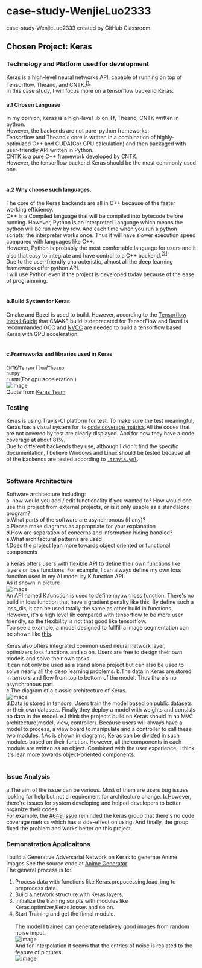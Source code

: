 # case-study-WenjieLuo2333
case-study-WenjieLuo2333 created by GitHub Classroom

## Chosen Project: Keras<br>
### Technology and Platform used for development<br>
  Keras is a high-level neural networks API, capable of running on top of Tensorflow, Theano, and CNTK.<sup>[[1]](https://towardsdatascience.com/introduction-to-deep-learning-with-keras-17c09e4f0eb2)</sup><br>
  In this case study, I will focus more on a tensorflow backend Keras.<br>
  #### a.1 Chosen Languase<br>
  In my opinion, Keras is a high-level lib on Tf, Theano, CNTK written in python.<br>
  However, the backends are not pure-python frameworks.<br>
  Tensorflow and Theano's core is written in a combination of highly-optimized C++ and CUDA(Gor GPU calculation) and then packaged with user-friendly API written in Python.<br>
  CNTK is a pure C++ framework developed by CNTK.<br>
  However, the tensorflow backend Keras should be the most commonly used one.<br><br>
  #### a.2 Why choose such languages.
  The core of the Keras backends are all in C++ because of the faster working efficiency.<br>
  C++ is a Compiled language that will be compiled into bytecode before running. However, Python is an Interpreted Language which means the python will be run row by row. And each time when you run a python scripts, the interpreter works once. Thus it will have slower execution speed compared with languages like C++.<br>
  However, Python is probably the most comfortable language for users and it also that easy to integrate and have control to a C++ backend.<sup>[[2]](https://stackoverflow.com/questions/35677724/tensorflow-why-was-python-the-chosen-language)</sup><br/>Due to the user-friendly characteristic, almost all the deep learning frameworks offer python API.<br>
  I will use Python even if the project is developed today because of the ease of programming.<br><br>
  #### b.Build System for Keras
  Cmake and Bazel is used to build. However, according to the [Tensorflow Install Guide](https://github.com/tensorflow/tensorflow/tree/master/tensorflow/contrib/cmake) that CMAKE build is deprecated for TensorFlow and Bazel is recommanded.GCC and [NVCC](https://en.wikipedia.org/wiki/NVIDIA_CUDA_Compiler) are needed to build a tensorflow based Keras with GPU acceleration.<br><br>
  #### c.Frameworks and libraries used in Keras
  ```CNTK```/```Tensorflow```/```Theano```<br>
  ```numpy```<br>
  ```cuDNN```(For gpu acceleration.)<br>
  ![image](https://github.com/ec500-software-engineering/case-study-WenjieLuo2333/blob/master/Install_Requirements_Keras.png)<br>
  Quote from [Keras Team](https://github.com/keras-team/keras/tree/master/keras/backend)
  
### Testing<br>
Keras is using Travis-CI platform for test. To make sure the test meaningful, Keras has a visual system for its [code coverage matrics](https://coveralls.io/github/phreeza/keras).All the codes that are not covered by test are clearly displayed. And for now they have a code coverage at about 81%.<br>
Due to different backends they use, although I didn't find the specific documentation, I believe Windows and Linux should be tested because all of the backends are tested according to [```.travis.yml```](https://github.com/keras-team/keras/blob/master/.travis.yml).
<br><br>

### Software Architecture<br>
Software architecture including:<br> a. how would you add / edit functionality if you wanted to? How would one use this project from external projects, or is it only usable as a standalone program?<br>b.What parts of the software are asynchronous (if any)?
<br>c.Please make diagrams as appropriate for your explanation<br>d.How are separation of concerns and information hiding handled?<br>e.What architectural patterns are used<br>f.Does the project lean more towards object oriented or functional components<br>

a.Keras offers users with flexible API to define their own functions like layers or loss functions. For example, I can always define my own loss function used in my AI model by K.function API.<br>As it shown in picture<br>![image](https://github.com/ec500-software-engineering/case-study-WenjieLuo2333/blob/master/Loss_Define.png)<br> An API named K.function is used to define myown loss function. There's no build in loss function that have a gradient penalty like this. By define such a loss_dis, it can be used totally the same as other build in functions.<br> However, it's a high level lib compared with tensorflow to be more user friendly, so the flexibility is not that good like tensorflow.<br>
Too see a example, a model designed to fullfill a image segmentation can be shown like [this](https://github.com/WenjieLuo2333/TGS_SALT/blob/master/model.png).<br>

Keras also offers integrated common used neural network layer, optimizers,loss functions and so on. Users are free to design their own models and solve their own tasks.<br>It can not only be used as a stand alone project but can also be used to solve nearly all the deep learning problems.
b.The data in Keras are stored in tensors and flow from top to bottom of the model. Thus there's no asynchronous part.<br>
c.The diagram of a classic architecture of Keras.<br>![image](https://github.com/ec500-software-engineering/case-study-WenjieLuo2333/blob/master/Frameworks.png)<br>
d.Data is stored in tensors. Users train the model based on public datasets or their own datasets. Finally they deploy a model with weights and consists no data in the model.
e.I think the projects build on Keras should in an MVC architecture(model, view, controller). Because users will always have a model to process, a view board to manipulate and a controller to call these two modules.
f.As is shown in diagrams, Keras can be divided in such modules based on their function. However, all the components in each module are written as an object. Combined with the user experience, I think it's lean more towards object-oriented components.<br><br>

### Issue Analysis<br>
a.The aim of the issue can be various. Most of them are users bug issues looking for help but not a requirement for architecture change. b.However, there're issues for system developing and helped developers to better organize their codes.<br>
For example, the [#649 Issue](https://github.com/keras-team/keras/issues/649) reminded the keras group that there's no code coverage metrics which has a side-effect on using. And finally, the group fixed the problem and works better on this project.<br>

### Demonstration Applicaitons<br>
I build a Generative Adversarial Network on Keras to generate Anime Images.See the source code at [Anime Generator](https://github.com/WenjieLuo2333/Anime_Generator)<br> 
The general process is to:<br>
1. Process data with functions like Keras.prepocessing.load_img to preprocess data.<br>
2. Build a network structure with Keras.layers.<br>
3. Initialize the training scripts with modules like Keras.optimizer,Keras.losses and so on.<br>
4. Start Training and get the finnal module.<br><br>
The model I trained can generate relatively good images from random noise imput.<br>
![image](https://github.com/WenjieLuo2333/Anime_Generator/blob/master/Res_DRAGAN/Predict_2.png)<br>
And for Interpolation it seems that the entries of noise is realated to the feature of pictures.<br>
![image](https://github.com/WenjieLuo2333/Anime_Generator/blob/master/Res_DRAGAN/inter_2.png)<br>
